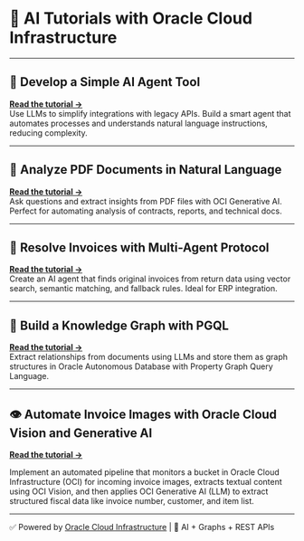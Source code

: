 # 🚀 AI Tutorials with Oracle Cloud Infrastructure



---

## 🔧 Develop a Simple AI Agent Tool  
**[Read the tutorial →](https://docs.oracle.com/en/learn/oci-agent-ai/#introduction)**  
Use LLMs to simplify integrations with legacy APIs. Build a smart agent that automates processes and understands natural language instructions, reducing complexity.

---

## 📄 Analyze PDF Documents in Natural Language  
**[Read the tutorial →](https://docs.oracle.com/en/learn/oci-genai-pdf/)**  
Ask questions and extract insights from PDF files with OCI Generative AI. Perfect for automating analysis of contracts, reports, and technical docs.

---

## 🧾 Resolve Invoices with Multi-Agent Protocol  
**[Read the tutorial →](https://docs.oracle.com/en/learn/oci-aiagent-mcp-server/)**  
Create an AI agent that finds original invoices from return data using vector search, semantic matching, and fallback rules. Ideal for ERP integration.

---

## 🧠 Build a Knowledge Graph with PGQL  
**[Read the tutorial →](https://docs.oracle.com/en/learn/oci-graph-23ai/)**  
Extract relationships from documents using LLMs and store them as graph structures in Oracle Autonomous Database with Property Graph Query Language.

---
## 👁️ Automate Invoice Images with Oracle Cloud Vision and Generative AI
**[Read the tutorial →](https://docs.oracle.com/en/learn/oci-vision-invoice)**

Implement an automated pipeline that monitors a bucket in Oracle Cloud Infrastructure (OCI) for incoming invoice images, extracts textual content using OCI Vision, and then applies OCI Generative AI (LLM) to extract structured fiscal data like invoice number, customer, and item list.

---

✅ Powered by [Oracle Cloud Infrastructure](https://www.oracle.com/cloud/) | 🧠 AI + Graphs + REST APIs
